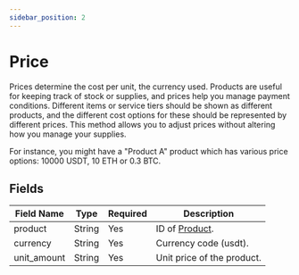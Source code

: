 ```yaml
---
sidebar_position: 2
---
```


# Price

Prices determine the cost per unit, the currency used. Products are useful for keeping track of stock or supplies, and prices help you manage payment conditions. Different items or service tiers should be shown as different products, and the different cost options for these should be represented by different prices. This method allows you to adjust prices without altering how you manage your supplies.

For instance, you might have a "Product A" product which has various price options: 10000 USDT, 10 ETH or 0.3 BTC.

## Fields

| Field Name                | Type    | Required | Description                |
|---------------------------|---------|----------|----------------------------|
| product| String | Yes | ID of [Product](products.md). |
| currency| String | Yes | Currency code (usdt). |
| unit_amount| String | Yes | Unit price of the product. |
